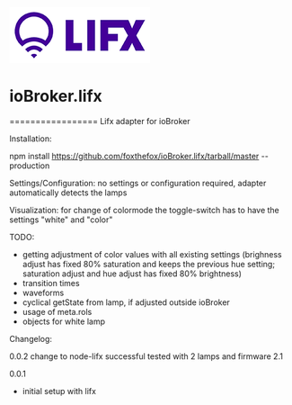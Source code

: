 ![Logo](admin/lifx_logo.png)
# ioBroker.lifx
=================
Lifx adapter for ioBroker

Installation:

npm install https://github.com/foxthefox/ioBroker.lifx/tarball/master --production

Settings/Configuration:
no settings or configuration required, adapter automatically detects the lamps

Visualization:
for change of colormode the toggle-switch has to have the settings "white" and "color"

TODO:
- getting adjustment of color values with all existing settings (brighness adjust has fixed 80% saturation and keeps the previous hue setting; saturation adjust and hue adjust has fixed 80% brightness)
- transition times
- waveforms
- cyclical getState from lamp, if adjusted outside ioBroker
- usage of meta.rols
- objects for white lamp

Changelog:

0.0.2 
change to node-lifx
successful tested with 2 lamps and firmware 2.1

0.0.1 
- initial setup with lifx
